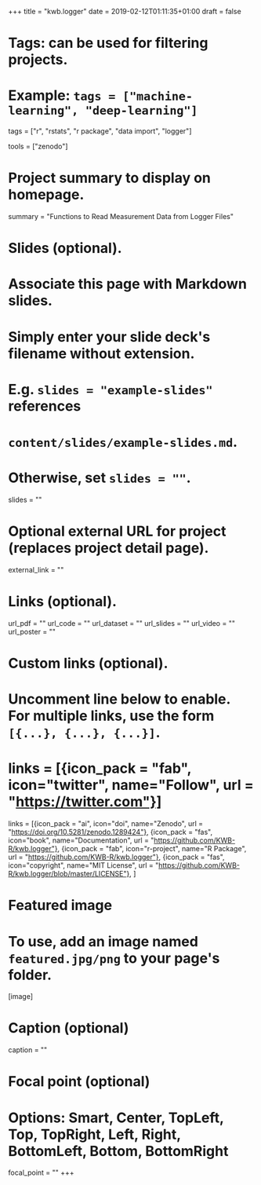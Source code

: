 +++
title = "kwb.logger"
date = 2019-02-12T01:11:35+01:00
draft = false

# Tags: can be used for filtering projects.
# Example: `tags = ["machine-learning", "deep-learning"]`
tags = ["r", "rstats", "r package", "data import", "logger"]

tools = ["zenodo"]

# Project summary to display on homepage.
summary = "Functions to Read Measurement Data from Logger Files"

# Slides (optional).
#   Associate this page with Markdown slides.
#   Simply enter your slide deck's filename without extension.
#   E.g. `slides = "example-slides"` references 
#   `content/slides/example-slides.md`.
#   Otherwise, set `slides = ""`.
slides = ""

# Optional external URL for project (replaces project detail page).
external_link = ""

# Links (optional).
url_pdf = ""
url_code = ""
url_dataset = ""
url_slides = ""
url_video = ""
url_poster = ""

# Custom links (optional).
#   Uncomment line below to enable. For multiple links, use the form `[{...}, {...}, {...}]`.
# links = [{icon_pack = "fab", icon="twitter", name="Follow", url = "https://twitter.com"}]
links = [{icon_pack = "ai", icon="doi", name="Zenodo", url = "https://doi.org/10.5281/zenodo.1289424"},
{icon_pack = "fas", icon="book", name="Documentation", url = "https://github.com/KWB-R/kwb.logger"},
{icon_pack = "fab", icon="r-project", name="R Package", url = "https://github.com/KWB-R/kwb.logger"}, 
{icon_pack = "fas", icon="copyright", name="MIT License", url = "https://github.com/KWB-R/kwb.logger/blob/master/LICENSE"},
]

# Featured image
# To use, add an image named `featured.jpg/png` to your page's folder. 
[image]
  # Caption (optional)
  caption = ""

  # Focal point (optional)
  # Options: Smart, Center, TopLeft, Top, TopRight, Left, Right, BottomLeft, Bottom, BottomRight
  focal_point = ""
+++
